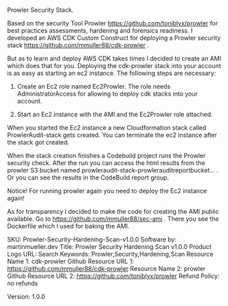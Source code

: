 Prowler Security Stack.

Based on the security Tool Prowler https://github.com/toniblyx/prowler for best practices assessments, hardening and forensics readiness. I developed an AWS CDK Custom Construct for deploying a Prowler security stack https://github.com/mmuller88/cdk-prowler .

But as to learn and deploy AWS CDK takes times I decided to create an AMI which does that for you. Deploying the cdk-prowler stack into your account is as easy as starting an ec2 instance. The following steps are necessary:

1) Create an Ec2 role named Ec2Prowler. The role needs AdministratorAccess for allowing to deploy cdk stacks into your account.

2) Start an Ec2 instance with the AMI and the Ec2Prowler role attached.

When you started the Ec2 instance a new Cloudformation stack called ProwlerAudit-stack gets created. You can terminate the ec2 instance after the stack got created.

When the stack creation finishes a Codebuild project runs the Prowler security check. After the run you can access the html results from the prowler S3 bucket named prowleraudit-stack-prowlerauditreportbucket... . Or you can see the results in the CodeBuild report group.

Notice! For running prowler again you need to deploy the Ec2 instance again!

As for transparency I decided to make the code for creating the AMI public available. Go to https://github.com/mmuller88/sec-ami . There you see the Dockerfile which I used for baking the AMI.

SKU: Prowler-Security-Hardening-Scan-v1.0.0
Software by: martinmueller.dev
Title: Prowler Security Hardening Scan v1.0.0
Product Logo URL: 
Search Keywords: Prowler,Security,Hardening,Scan
Resource Name 1: cdk-prowler Github
Resource URL 1: https://github.com/mmuller88/cdk-prowler
Resource Name 2: prowler Github
Resource URL 2: https://github.com/toniblyx/prowler
Refund Policy: no refunds

Version: 1.0.0
